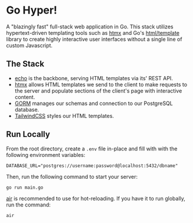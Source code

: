# Go Hyper!
A "blazingly fast" full-stack web application in Go. This stack utilizes hypertext-driven templating tools such as [htmx](https://htmx.org) and Go's [html/template](https://pkg.go.dev/html/template) library to create highly interactive user interfaces without a single line of custom Javascript.

## The Stack
- [echo](https://github.com/labstack/echo) is the backbone, serving HTML templates via its' REST API.
- [htmx](https://htmx.org) allows HTML templates we send to the client to make requests to the server and populate sections of the client's page with interactive content. 
- [GORM](https://github.com/go-gorm/gorm) manages our schemas and connection to our PostgreSQL database.
- [TailwindCSS](https://github.com/tailwindlabs/tailwindcss) styles our HTML templates.

## Run Locally
From the root directory, create a `.env` file in-place and fill with with the following environment variables:

```
DATABASE_URL="postgres://username:password@localhost:5432/dbname"
```

Then, run the following command to start your server:

`go run main.go`

[air](https://github.com/cosmtrek/air) is recommended to use for hot-reloading. If you have it to run globally, run the command:

`air`
